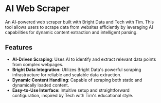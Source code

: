 # AI Web Scraper

An AI-powered web scraper built with Bright Data and Tech with Tim. This tool allows users to scrape data from websites efficiently by leveraging AI capabilities for dynamic content extraction and intelligent parsing.

## Features
- **AI-Driven Scraping**: Uses AI to identify and extract relevant data points from complex webpages.
- **Bright Data Integration**: Utilizes Bright Data's powerful scraping infrastructure for reliable and scalable data extraction.
- **Dynamic Content Handling**: Capable of scraping both static and dynamically loaded content.
- **Easy-to-Use Interface**: Intuitive setup and straightforward configuration, inspired by Tech with Tim's educational style.
